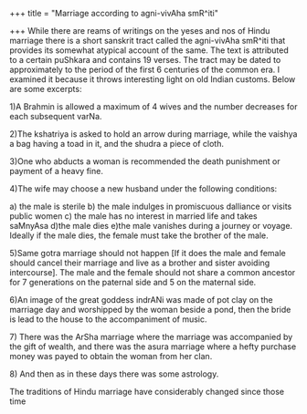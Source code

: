 +++
title = "Marriage according to agni-vivAha smR^iti"

+++
While there are reams of writings on the yeses and nos of Hindu marriage
there is a short sanskrit tract called the agni-vivAha smR^iti that
provides its somewhat atypical account of the same. The text is
attributed to a certain puShkara and contains 19 verses. The tract may
be dated to approximately to the period of the first 6 centuries of the
common era. I examined it because it throws interesting light on old
Indian customs. Below are some excerpts:  
  
1)A Brahmin is allowed a maximum of 4 wives and the number decreases for
each subsequent varNa.  
  
2)The kshatriya is asked to hold an arrow during marriage, while the
vaishya a bag having a toad in it, and the shudra a piece of cloth.  
  
3)One who abducts a woman is recommended the death punishment or payment
of a heavy fine.  
  
4)The wife may choose a new husband under the following conditions:  
  
a) the male is sterile b) the male indulges in promiscuous dalliance or
visits public women c) the male has no interest in married life and
takes saMnyAsa d)the male dies e)the male vanishes during a journey or
voyage. Ideally if the male dies, the female must take the brother of
the male.  
  
5)Same gotra marriage should not happen \[If it does the male and female
should cancel their marriage and live as a brother and sister avoiding
intercourse\]. The male and the female should not share a common
ancestor for 7 generations on the paternal side and 5 on the maternal
side.  
  
6)An image of the great goddess indrANi was made of pot clay on the
marriage day and worshipped by the woman beside a pond, then the bride
is lead to the house to the accompaniment of music.  
  
7\) There was the ArSha marriage where the marriage was accompanied by
the gift of wealth, and there was the asura marriage where a hefty
purchase money was payed to obtain the woman from her clan.

8\) And then as in these days there was some astrology.

The traditions of Hindu marriage have considerably changed since those
time
